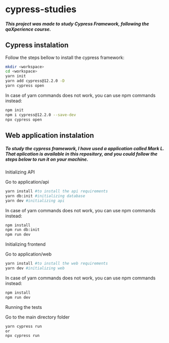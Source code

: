 # cypress-studies
#### _This project was made to study Cypress Framework, following the qaXperience course._

## Cypress instalation
Follow the steps bellow to install the cypress framework:

```sh
mkdir <workspace>
cd <workspace>
yarn init
yarn add cypress@12.2.0 -D
yarn cypress open
```

In case of yarn commands does not work, you can use npm commands instead:

```sh
npm init
npm i cypress@12.2.0 --save-dev
npx cypress open
```
## Web application instalation
##### To study the cypress framework, I have used a application called Mark L. That aplication is available in this repository, and you could follow the steps below to run it on your machine.

Initializing API

Go to application/api

```sh
yarn install #to install the api requirements
yarn db:init #initializing database
yarn dev #initializing api
```

In case of yarn commands does not work, you can use npm commands instead:

```sh
npm install
npm run db:init
npm run dev
```
Initializing frontend 

Go to application/web

```sh
yarn install #to install the web requirements
yarn dev #initializing web
```

In case of yarn commands does not work, you can use npm commands instead:

```sh
npm install
npm run dev
```

Running the tests

Go to the main directory folder

```sh
yarn cypress run
or
npx cypress run
```
